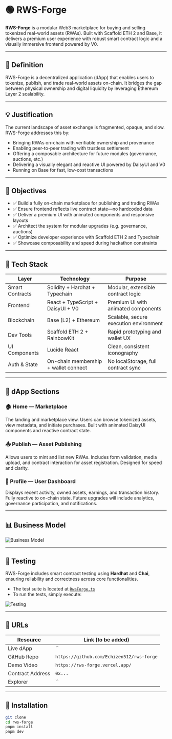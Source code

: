 # 🟢 RWS-Forge

**RWS-Forge** is a modular Web3 marketplace for buying and selling tokenized real-world assets (RWAs). Built with Scaffold ETH 2 and Base, it delivers a premium user experience with robust smart contract logic and a visually immersive frontend powered by V0.

---

## 🧠 Definition

RWS-Forge is a decentralized application (dApp) that enables users to tokenize, publish, and trade real-world assets on-chain. It bridges the gap between physical ownership and digital liquidity by leveraging Ethereum Layer 2 scalability.

---

## 💡 Justification

The current landscape of asset exchange is fragmented, opaque, and slow. RWS-Forge addresses this by:

- Bringing RWAs on-chain with verifiable ownership and provenance  
- Enabling peer-to-peer trading with trustless settlement  
- Offering a composable architecture for future modules (governance, auctions, etc.)  
- Delivering a visually elegant and reactive UI powered by DaisyUI and V0  
- Running on Base for fast, low-cost transactions  

---

## 🎯 Objectives

- ✅ Build a fully on-chain marketplace for publishing and trading RWAs  
- ✅ Ensure frontend reflects live contract state—no hardcoded data  
- ✅ Deliver a premium UI with animated components and responsive layouts  
- ✅ Architect the system for modular upgrades (e.g. governance, auctions)  
- ✅ Optimize developer experience with Scaffold ETH 2 and Typechain  
- ✅ Showcase composability and speed during hackathon constraints  

---

## 🧰 Tech Stack

| Layer            | Technology                          | Purpose                                  |
|------------------|--------------------------------------|------------------------------------------|
| Smart Contracts  | Solidity + Hardhat + Typechain       | Modular, extensible contract logic       |
| Frontend         | React + TypeScript + DaisyUI + V0    | Premium UI with animated components      |
| Blockchain       | Base (L2) + Ethereum                 | Scalable, secure execution environment   |
| Dev Tools        | Scaffold ETH 2 + RainbowKit          | Rapid prototyping and wallet UX          |
| UI Components    | Lucide React                         | Clean, consistent iconography            |
| Auth & State     | On-chain membership + wallet connect | No localStorage, full contract sync      |

---

## 🧩 dApp Sections

### 🏠 Home — Marketplace  
The landing and marketplace view. Users can browse tokenized assets, view metadata, and initiate purchases. Built with animated DaisyUI components and reactive contract state.

### 📤 Publish — Asset Publishing  
Allows users to mint and list new RWAs. Includes form validation, media upload, and contract interaction for asset registration. Designed for speed and clarity.

### 👤 Profile — User Dashboard  
Displays recent activity, owned assets, earnings, and transaction history. Fully reactive to on-chain state. Future upgrades will include analytics, governance participation, and notifications.

---

## 📊 Business Model

![Business Model](https://i.ibb.co/VYH2cWrY/Modelo-de-Negocio.png)

---

## 🧪 Testing

RWS-Forge includes smart contract testing using **Hardhat** and **Chai**, ensuring reliability and correctness across core functionalities.

- The test suite is located at [`RwaForge.ts`](https://github.com/Echizen512/rws-forge/blob/master/packages/hardhat/test/RwaForge.ts)
- To run the tests, simply execute:

![Testing](https://i.ibb.co/VpTJDzrJ/Testing.png)

---

## 🔗 URLs

| Resource         | Link (to be added)                  |
|------------------|-------------------------------------|
| Live dApp        | ``              |
| GitHub Repo      | `https://github.com/Echizen512/rws-forge` |
| Demo Video       | `https://rws-forge.vercel.app/` |
| Contract Address | `0x...`                             |
| Explorer         | `` |


---

## 🚀 Installation

```bash
git clone 
cd rws-forge
pnpm install
pnpm dev

